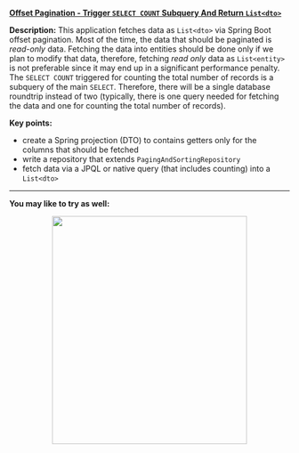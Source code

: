 **[Offset Pagination - Trigger `SELECT COUNT` Subquery And Return `List<dto>`](https://github.com/AnghelLeonard/Hibernate-SpringBoot/tree/master/HibernateSpringBootListDtoOffsetPagination)**

**Description:** This application fetches data as `List<dto>` via Spring Boot offset pagination. Most of the time, the data that should be paginated is *read-only* data. Fetching the data into entities should be done only if we plan to modify that data, therefore, fetching *read only* data as `List<entity>` is not preferable since it may end up in a significant performance penalty. The `SELECT COUNT` triggered for counting the total number of records is a subquery of the main `SELECT`. Therefore, there will be a single database roundtrip instead of two (typically, there is one query needed for fetching the data and one for counting the total number of records).
 
**Key points:**
- create a Spring projection (DTO) to contains getters only for the columns that should be fetched
- write a repository that extends `PagingAndSortingRepository`
- fetch data via a JPQL or native query (that includes counting) into a `List<dto>`

--------------------------------

**You may like to try as well:**
<a href="https://leanpub.com/java-persistence-performance-illustrated-guide"><p align="center"><img src="https://github.com/AnghelLeonard/Hibernate-SpringBoot/blob/master/Java%20Persistence%20Performance%20Illustrated%20Guide.jpg" height="410" width="350"/></p></a>
